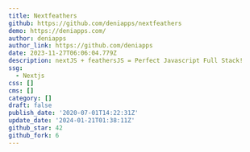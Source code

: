 ```yaml
---
title: Nextfeathers
github: https://github.com/deniapps/nextfeathers
demo: https://deniapps.com/
author: deniapps
author_link: https://github.com/deniapps
date: 2023-11-27T06:06:04.779Z
description: nextJS + feathersJS = Perfect Javascript Full Stack!
ssg:
  - Nextjs
css: []
cms: []
category: []
draft: false
publish_date: '2020-07-01T14:22:31Z'
update_date: '2024-01-21T01:38:11Z'
github_star: 42
github_fork: 6
---
```

